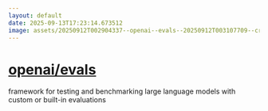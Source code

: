 ```yaml
---
layout: default
date: 2025-09-13T17:23:14.673512
image: assets/20250912T002904337--openai--evals--20250912T003107709--cropped.png
---
```


# [openai/evals](https://github.com/openai/evals)

framework for testing and benchmarking large language models with custom or built-in evaluations
